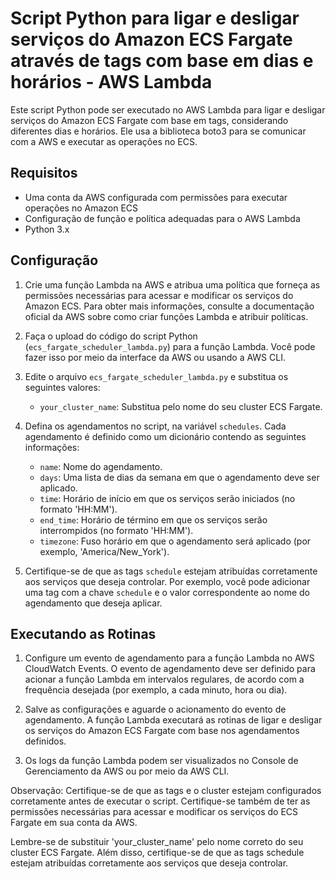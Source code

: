 # Script Python para ligar e desligar serviços do Amazon ECS Fargate através de tags com base em dias e horários - AWS Lambda

Este script Python pode ser executado no AWS Lambda para ligar e desligar serviços do Amazon ECS Fargate com base em tags, considerando diferentes dias e horários. Ele usa a biblioteca boto3 para se comunicar com a AWS e executar as operações no ECS.

## Requisitos

- Uma conta da AWS configurada com permissões para executar operações no Amazon ECS
- Configuração de função e política adequadas para o AWS Lambda
- Python 3.x

## Configuração

1. Crie uma função Lambda na AWS e atribua uma política que forneça as permissões necessárias para acessar e modificar os serviços do Amazon ECS. Para obter mais informações, consulte a documentação oficial da AWS sobre como criar funções Lambda e atribuir políticas.

2. Faça o upload do código do script Python (`ecs_fargate_scheduler_lambda.py`) para a função Lambda. Você pode fazer isso por meio da interface da AWS ou usando a AWS CLI.

3. Edite o arquivo `ecs_fargate_scheduler_lambda.py` e substitua os seguintes valores:

   - `your_cluster_name`: Substitua pelo nome do seu cluster ECS Fargate.

4. Defina os agendamentos no script, na variável `schedules`. Cada agendamento é definido como um dicionário contendo as seguintes informações:
   
   - `name`: Nome do agendamento.
   - `days`: Uma lista de dias da semana em que o agendamento deve ser aplicado.
   - `time`: Horário de início em que os serviços serão iniciados (no formato 'HH:MM').
   - `end_time`: Horário de término em que os serviços serão interrompidos (no formato 'HH:MM').
   - `timezone`: Fuso horário em que o agendamento será aplicado (por exemplo, 'America/New_York').

5. Certifique-se de que as tags `schedule` estejam atribuídas corretamente aos serviços que deseja controlar. Por exemplo, você pode adicionar uma tag com a chave `schedule` e o valor correspondente ao nome do agendamento que deseja aplicar.

## Executando as Rotinas

1. Configure um evento de agendamento para a função Lambda no AWS CloudWatch Events. O evento de agendamento deve ser definido para acionar a função Lambda em intervalos regulares, de acordo com a frequência desejada (por exemplo, a cada minuto, hora ou dia).

2. Salve as configurações e aguarde o acionamento do evento de agendamento. A função Lambda executará as rotinas de ligar e desligar os serviços do Amazon ECS Fargate com base nos agendamentos definidos.

3. Os logs da função Lambda podem ser visualizados no Console de Gerenciamento da AWS ou por meio da AWS CLI.

Observação: Certifique-se de que as tags e o cluster estejam configurados corretamente antes de executar o script. Certifique-se também de ter as permissões necessárias para acessar e modificar os serviços do ECS Fargate em sua conta da AWS.

Lembre-se de substituir 'your_cluster_name' pelo nome correto do seu cluster ECS Fargate. Além disso, certifique-se de que as tags schedule estejam atribuídas corretamente aos serviços que deseja controlar.